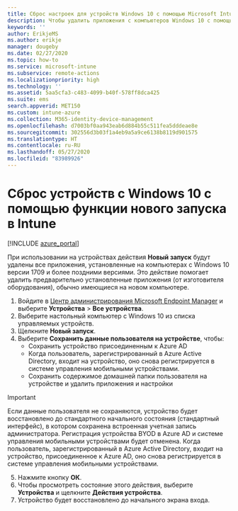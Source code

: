 ```yaml
---
title: Сброс настроек для устройств Windows 10 с помощью Microsoft Intune — Azure | Документация Майкрософт
description: Чтобы удалить приложения с компьютеров Windows 10 с помощью Microsoft Intune, используйте действие "Чистый запуск".
keywords: ''
author: ErikjeMS
ms.author: erikje
manager: dougeby
ms.date: 02/27/2020
ms.topic: how-to
ms.service: microsoft-intune
ms.subservice: remote-actions
ms.localizationpriority: high
ms.technology: ''
ms.assetid: 5aa5cfa3-c483-4099-b40f-578ff8dca425
ms.suite: ems
search.appverid: MET150
ms.custom: intune-azure
ms.collection: M365-identity-device-management
ms.openlocfilehash: d7003bf0aa943eab6d884b55c511fea5dddeae8e
ms.sourcegitcommit: 302556d3b03f1a4eb9a5a9ce6138b8119d901575
ms.translationtype: HT
ms.contentlocale: ru-RU
ms.lasthandoff: 05/27/2020
ms.locfileid: "83989926"
---
```

# <a name="use-fresh-start-to-reset-windows-10-devices-with-intune"></a>Сброс устройств с Windows 10 с помощью функции нового запуска в Intune


[!INCLUDE [azure_portal](../includes/azure_portal.md)]

При использовании на устройствах действия **Новый запуск** будут удалены все приложения, установленные на компьютерах с Windows 10 версии 1709 и более поздними версиями. Это действие помогает удалить предварительно установленные приложения (от изготовителя оборудования), обычно имеющиеся на новом компьютере. 

1. Войдите в [Центр администрирования Microsoft Endpoint Manager](https://go.microsoft.com/fwlink/?linkid=2109431) и выберите **Устройства** > **Все устройства**.
2. Выберите настольный компьютер с Windows 10 из списка управляемых устройств.
3. Щелкните **Новый запуск**. 
4. Выберите **Сохранить данные пользователя на устройстве**, чтобы:
   * Сохранить устройство присоединенным к Azure AD
   * Когда пользователь, зарегистрированный в Azure Active Directory, входит на устройство, оно снова регистрируется в системе управления мобильными устройствами.
   * Сохранить содержимое домашней папки пользователя на устройстве и удалить приложения и настройки

  > [!IMPORTANT]
 > Если данные пользователя не сохраняются, устройство будет восстановлено до стандартного начального состояния (стандартный интерфейс), в котором сохранена встроенная учетная запись администратора.
 > Регистрация устройства BYOD в Azure AD и системе управления мобильными устройствами будет отменена.
 > Когда пользователь, зарегистрированный в Azure Active Directory, входит на устройство, присоединенное к Azure AD, оно снова регистрируется в системе управления мобильными устройствами.
 
5. Нажмите кнопку **ОК**.   
6. Чтобы просмотреть состояние этого действия, выберите **Устройства** и щелкните **Действия устройства**.  
7. Устройство будет восстановлено до начального экрана входа.
